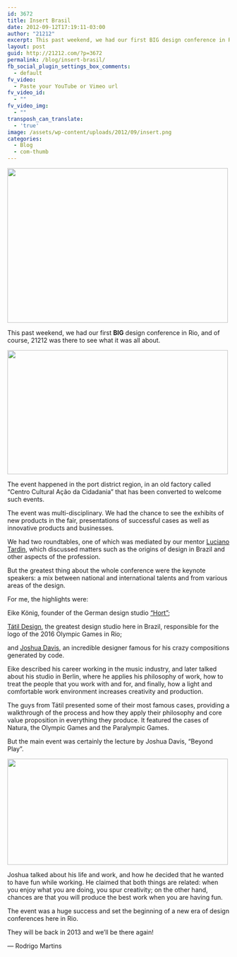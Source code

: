 ```yaml
---
id: 3672
title: Insert Brasil
date: 2012-09-12T17:19:11-03:00
author: "21212"
excerpt: This past weekend, we had our first BIG design conference in Rio, and of course, 21212 was there to see what was all about.
layout: post
guid: http://21212.com/?p=3672
permalink: /blog/insert-brasil/
fb_social_plugin_settings_box_comments:
  - default
fv_video:
  - Paste your YouTube or Vimeo url
fv_video_id:
  - ""
fv_video_img:
  - ""
transposh_can_translate:
  - 'true'
image: /assets/wp-content/uploads/2012/09/insert.png
categories:
  - Blog
  - com-thumb
---
```

<img class="alignnone" title="insert" src="{{ site.url }}http://sphotos-c.ak.fbcdn.net/hphotos-ak-snc7/599532_10150936869160974_1768410689_n.jpg" alt="" width="500" height="350" />

This past weekend, we had our first **BIG** design conference in Rio, and of course, 21212 was there to see what it was all about.

[<img class="alignnone size-full wp-image-3707" title="insert2" src="{{ site.url }}/assets/wp-content/uploads/2012/09/insert2.png" alt="" width="500" height="281" srcset="{{ site.url }}/assets/wp-content/uploads/2012/09/insert2.png 500w, {{ site.url }}/assets/wp-content/uploads/2012/09/insert2-300x168.png 300w" sizes="(max-width: 500px) 100vw, 500px" />](http://21212.com/assets/wp-content/uploads/2012/09/insert2.png)

The event happened in the port district region, in an old factory called &#8220;Centro Cultural Ação da Cidadania&#8221; that has been converted to welcome such events.

The event was multi-disciplinary. We had the chance to see the exhibits of new products in the fair, presentations of successful cases as well as innovative products and businesses.

We had two roundtables, one of which was mediated by our mentor <a href="http://21212.com/people/luciano-tardin/" target="_blank">Luciano Tardin</a>, which discussed matters such as the origins of design in Brazil and other aspects of the profession.

But the greatest thing about the whole conference were the keynote speakers: a mix between national and international talents and from various areas of the design.

For me, the highlights were:

Eike König, founder of the German design studio <a href="http://www.hort.org.uk/" target="_blank">&#8220;Hort&#8221;</a>;

<a href="http://tatil.com.br/" target="_blank">Tátil Design</a>, the greatest design studio here in Brazil, responsible for the logo of the 2016 Olympic Games in Rio;

and <a href="http://www.joshuadavis.com/" target="_blank">Joshua Davis</a>, an incredible designer famous for his crazy compositions generated by code.

Eike described his career working in the music industry, and later talked about his studio in Berlin, where he applies his philosophy of work, how to treat the people that you work with and for, and finally, how a light and comfortable work environment increases creativity and production.

The guys from Tátil presented some of their most famous cases, providing a walkthrough of the process and how they apply their philosophy and core value proposition in everything they produce. It featured the cases of Natura, the Olympic Games and the Paralympic Games.

But the main event was certainly the lecture by Joshua Davis, &#8220;Beyond Play&#8221;.

[<img class="alignnone size-full wp-image-3711" title="insert4" src="{{ site.url }}/assets/wp-content/uploads/2012/09/insert4.png" alt="" width="500" height="240" srcset="{{ site.url }}/assets/wp-content/uploads/2012/09/insert4.png 500w, {{ site.url }}/assets/wp-content/uploads/2012/09/insert4-300x144.png 300w" sizes="(max-width: 500px) 100vw, 500px" />](http://21212.com/assets/wp-content/uploads/2012/09/insert4.png)

Joshua talked about his life and work, and how he decided that he wanted to have fun while working. He claimed that both things are related: when you enjoy what you are doing, you spur creativity; on the other hand, chances are that you will produce the best work when you are having fun.

The event was a huge success and set the beginning of a new era of design conferences here in Rio.

They will be back in 2013 and we&#8217;ll be there again!

&#8212; Rodrigo Martins